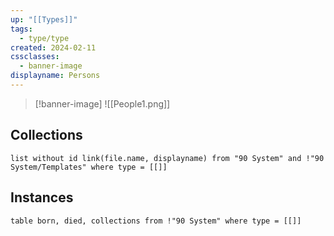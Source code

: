 ```yaml
---
up: "[[Types]]"
tags:
  - type/type
created: 2024-02-11
cssclasses:
  - banner-image
displayname: Persons
---
```

> [!banner-image] ![[People1.png]]
## Collections
```dataview
list without id link(file.name, displayname) from "90 System" and !"90 System/Templates" where type = [[]]
```
## Instances
```dataview
table born, died, collections from !"90 System" where type = [[]]
```
